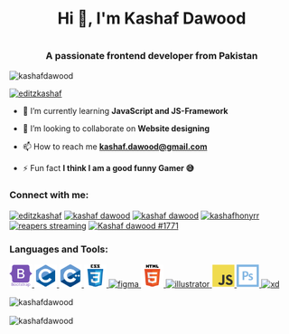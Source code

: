 <h1 align="center">Hi 👋, I'm Kashaf Dawood<h1>

<h3 align="center">A passionate frontend developer from Pakistan</h3>

<p align="left"> <img src="https://komarev.com/ghpvc/?username=kashafdawood&label=Profile%20views&color=0e75b6&style=flat" alt="kashafdawood" /> </p>

<p align="left"> <a href="https://twitter.com/editzkashaf" target="blank"><img src="https://img.shields.io/twitter/follow/editzkashaf?logo=twitter&style=for-the-badge" alt="editzkashaf" /></a> </p>

- 🌱 I’m currently learning **JavaScript and JS-Framework**

- 👯 I’m looking to collaborate on **Website designing**

- 📫 How to reach me **kashaf.dawood@gmail.com**

- ⚡ Fun fact **I think I am a good funny Gamer 😅**

<h3 align="left">Connect with me:</h3>
<p align="left">
<a href="https://twitter.com/editzkashaf" target="blank"><img align="center" src="https://raw.githubusercontent.com/rahuldkjain/github-profile-readme-generator/master/src/images/icons/Social/twitter.svg" alt="editzkashaf" height="30" width="40" /></a>
<a href="https://linkedin.com/in/kashaf dawood" target="blank"><img align="center" src="https://raw.githubusercontent.com/rahuldkjain/github-profile-readme-generator/master/src/images/icons/Social/linked-in-alt.svg" alt="kashaf dawood" height="30" width="40" /></a>
<a href="https://fb.com/kashaf dawood" target="blank"><img align="center" src="https://raw.githubusercontent.com/rahuldkjain/github-profile-readme-generator/master/src/images/icons/Social/facebook.svg" alt="kashaf dawood" height="30" width="40" /></a>
<a href="https://instagram.com/kashafhonyrr" target="blank"><img align="center" src="https://raw.githubusercontent.com/rahuldkjain/github-profile-readme-generator/master/src/images/icons/Social/instagram.svg" alt="kashafhonyrr" height="30" width="40" /></a>
<a href="https://www.youtube.com/c/reapers streaming" target="blank"><img align="center" src="https://raw.githubusercontent.com/rahuldkjain/github-profile-readme-generator/master/src/images/icons/Social/youtube.svg" alt="reapers streaming" height="30" width="40" /></a>
<a href="https://discord.gg/Kashaf dawood #1771" target="blank"><img align="center" src="https://raw.githubusercontent.com/rahuldkjain/github-profile-readme-generator/master/src/images/icons/Social/discord.svg" alt="Kashaf dawood #1771" height="30" width="40" /></a>
</p>

<h3 align="left">Languages and Tools:</h3>
<p align="left"> <a href="https://getbootstrap.com" target="_blank" rel="noreferrer"> <img src="https://raw.githubusercontent.com/devicons/devicon/master/icons/bootstrap/bootstrap-plain-wordmark.svg" alt="bootstrap" width="40" height="40"/> </a> <a href="https://www.cprogramming.com/" target="_blank" rel="noreferrer"> <img src="https://raw.githubusercontent.com/devicons/devicon/master/icons/c/c-original.svg" alt="c" width="40" height="40"/> </a> <a href="https://www.w3schools.com/cpp/" target="_blank" rel="noreferrer"> <img src="https://raw.githubusercontent.com/devicons/devicon/master/icons/cplusplus/cplusplus-original.svg" alt="cplusplus" width="40" height="40"/> </a> <a href="https://www.w3schools.com/css/" target="_blank" rel="noreferrer"> <img src="https://raw.githubusercontent.com/devicons/devicon/master/icons/css3/css3-original-wordmark.svg" alt="css3" width="40" height="40"/> </a> <a href="https://www.figma.com/" target="_blank" rel="noreferrer"> <img src="https://www.vectorlogo.zone/logos/figma/figma-icon.svg" alt="figma" width="40" height="40"/> </a> <a href="https://www.w3.org/html/" target="_blank" rel="noreferrer"> <img src="https://raw.githubusercontent.com/devicons/devicon/master/icons/html5/html5-original-wordmark.svg" alt="html5" width="40" height="40"/> </a> <a href="https://www.adobe.com/in/products/illustrator.html" target="_blank" rel="noreferrer"> <img src="https://www.vectorlogo.zone/logos/adobe_illustrator/adobe_illustrator-icon.svg" alt="illustrator" width="40" height="40"/> </a> <a href="https://developer.mozilla.org/en-US/docs/Web/JavaScript" target="_blank" rel="noreferrer"> <img src="https://raw.githubusercontent.com/devicons/devicon/master/icons/javascript/javascript-original.svg" alt="javascript" width="40" height="40"/> </a> <a href="https://www.photoshop.com/en" target="_blank" rel="noreferrer"> <img src="https://raw.githubusercontent.com/devicons/devicon/master/icons/photoshop/photoshop-line.svg" alt="photoshop" width="40" height="40"/> </a> <a href="https://www.adobe.com/products/xd.html" target="_blank" rel="noreferrer"> <img src="https://cdn.worldvectorlogo.com/logos/adobe-xd.svg" alt="xd" width="40" height="40"/> </a> </p>

<p><img align="center" src="https://github-readme-stats.vercel.app/api/top-langs?username=kashafdawood&show_icons=true&locale=en&layout=compact" alt="kashafdawood" /></p>

<p><img align="center" src="https://github-readme-streak-stats.herokuapp.com/?user=kashafdawood&" alt="kashafdawood" /></p>

